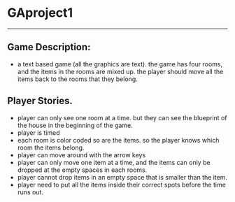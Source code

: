 # GAproject1

---

## Game Description:

* a text based game (all the graphics are text). the game has four rooms, and the items in the rooms are mixed up. the player should move all the items back to the rooms that they belong. 


## Player Stories. 

* player can only see one room at a time. but they can see the blueprint of the house in the beginning of the game. 
* player is timed
* each room is color coded so are the items. so the player knows which room the items belong.
* player can move around with the arrow keys 
* player can only move one item at a time, and the items can only be dropped at the empty spaces in each rooms. 
* player cannot drop items in an empty space that is smaller than the item. 
* player need to put all the items inside their correct spots before the time runs out. 